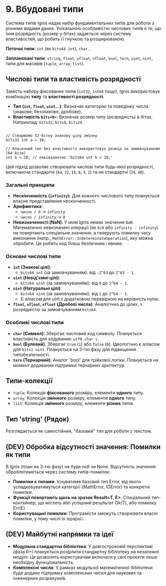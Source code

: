 # 9. Вбудовані типи
Система типів Ignis надає набір фундаментальних типів для роботи з різними видами даних. Унікальною особливістю числових типів є те, що їхня розрядність (розмір у бітах) задається через систему властивостей, що робить її гнучкою та розширюваною.

**Поточні типи**: `int` (як `bits64 int`), `char`.

**Заплановані типи**: `string`, `float`, `ufloat`, `nfloat`, `bool`, `tern`, `uint`, `nint`, типи для масивів (`tuple`, `array`, `list`).

## Числові типи та властивість розрядності
Замість набору фіксованих типів (`int32`, `int64` тощо), Ignis використовує комбінацію **типу** та **властивості розрядності**.

- **Тип (`int`, `float`, `uint`...)**: Визначає категорію та поведінку числа (знакове, беззнакове, дробове).
- **Властивість `bits<N>`**: Визначає розмір типу (розрядність) в бітах. Наприклад: `bits32`, `bits8`, `bits24`.

```Ignis

// Створюємо 32-бітну знакову цілу змінну
bits32 int a = 10;

// Класичний тип без властивості використовує розмір за замовчуванням (64 біти)
int b = 20; // еквівалентно 'bits64 int b = 20;'
```

Цей підхід дозволяє створювати числові типи будь-якої розрядності, 
включаючи стандартні (`64`, `32`, `16`, `8`, `4`, `2`) та не стандартні (`24`, `48`).

### Загальні принципи
- **Нескінченність (`infinity`)**: Для кожного числового типу планується власне представлення нескінченності.
- **Арифметика**:
  - `число / 0` -> `infinity`
  - `число / infinity` -> `0`
- **Невизначеності (NaN)**: У мові Ignis немає значення `NaN`. 
  Математично невизначені операції (як `0/0` або `infinity - infinity`) 
  не повертають спеціальне значення, а генерують помилку часу виконання 
  (напр., `MathError::IndeterminateOperation`), яку можна обробити. 
  Це робить код більш безпечним і явним.

### Основні числові типи
- **`int` (Знакові цілі)**:
  - `bits64 int` (за замовчуванням): від `-2^63` до `2^63 - 1`.
- **`uint` (Невід'ємні цілі)**:
  - `bits64 uint` (за замовчуванням): від `0` до `2^64 - 1`.
- **`nint` (Натуральні цілі)**:
  - `bits64 nint` (за замовчуванням): від `1` до `2^64 - 1`.
  - Є аліасом для uint з додатковою перевіркою на нерівність нулю.
- **`float`, `ufloat`, `nfloat` (Дробові числа)**: Аналогічно до цілих, з розрядністю за замовчуванням `bits64`.

### Особливі числові типи
- **`char` (Символ)**: Зберігає числовий код символу. 
  Планується властивість для кодування: `utf8 char c`.
- **`bool` (Булевий)**: Зберігає `true` (`1`) або `false` (`0`). 
  Ідеологічно є аліасом для `bits1 uint`. 
  Планується на 3-тю фазу для підвищення типобезпечності.
- **`tern` (Тернарний)**: Аналог 'bool' для трійкової логіки.
  Планується на момент додавання підтримки тернарних архітектур.

## Типи-колекції
- `tuple`: Колекція **фіксованого** розміру, елементи **одного** типу.
- `array`: Колекція **змінного** розміру, елементи **одного** типу.
- `list`: Колекція **змінного** розміру, елементи **різних** типів.
## Тип 'string' (Рядок)
Розглядається як самостійний, "базовий" тип для роботи з текстом.

## (DEV) Обробка відсутності значення: Помилки як типи
В Ignis (план на 3-тю фазу) не буде null чи None. Відсутність значення оброблятиметься через систему типів-помилок:
- **Помилки є типами**: Існуватиме базовий тип Error, від якого успадковуватимуться категорії (MathError, IOError) та конкретні помилки.
- **Функції повертають щось на зразок Result<T, E>**: Спеціальний тип-контейнер, що містить або успішний результат Ok(T), або помилку Err(E).
- **Користувацькі помилки**: Програмісти зможуть створювати власні помилки, у тому числі їх ієрархії.

## (DEV) Майбутні напрямки та ідеї
- **Модульна стандартна бібліотека**: У довгостроковій перспективі (фаза 6+) планується розділити стандартну бібліотеку на незалежні модулі. Це дозволить користувачам включати у свої проєкти лише необхідну функціональність.
- **Комплексні числа**: У рамках модульної математичної бібліотеки буде додано підтримку комплексних чисел для наукових та інженерних розрахунків.

